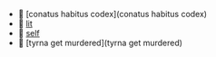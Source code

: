 * 📂 [conatus habitus codex](conatus habitus codex)
* 📂 [lit](lit)
* 📂 [self](self)
* 📂 [tyrna get murdered](tyrna get murdered)
